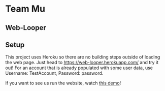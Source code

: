 # Team Mu
## Web-Looper

## Setup
This project uses Heroku so there are no building steps outside of loading the web page. Just head to https://web-looper.herokuapp.com/ and try it out! For an account that is already populated with some user data, use Username: TestAccount, Password: password.

If you want to see us run the website, watch [this demo](https://www.youtube.com/watch?v=jJ3HVVfyBNk)!